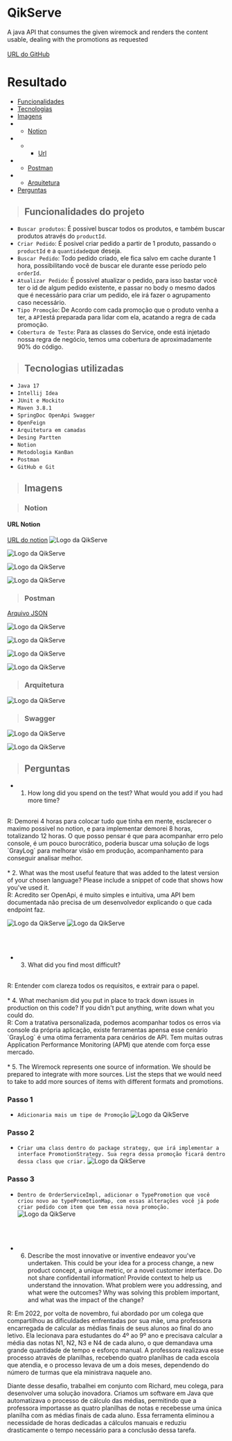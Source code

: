 # QikServe
A java API that consumes the given wiremock and renders the content usable, dealing with the promotions as requested
<br>
<br>
[URL do GitHub](https://github.com/Wallysoneves/QikServe)

# Resultado

- [Funcionalidades](#funcionalidades)
- [Tecnologias](#tecnologias)
- [Imagens](#imagens)
- - [Notion](#Notion)
- - - [Url](#url-notion)
- - [Postman](#Postman)
- - [Arquitetura](#Arquitetura)
- [Perguntas](#perguntas)

> ## Funcionalidades do projeto

- `Buscar produtos`: É possivel buscar todos os produtos, e também buscar produtos através do `productId`.
- `Criar Pedido`: É posivel criar pedido a partir de 1 produto, passando o `productId` e a `quantidade`que deseja.
- `Buscar Pedido`: Todo pedido criado, ele fica salvo em cache durante 1 hora, possibilitando você de buscar ele durante esse período pelo `orderId`.
- `Atualizar Pedido`: É possivel atualizar o pedido, para isso bastar você ter o id de algum pedido existente, e passar no body o mesmo dados que é necessário para criar um pedido, ele irá fazer o agrupamento caso necessário.
- `Tipo Promoção`: De Acordo com cada promoção que o produto venha a ter, a `API`está preparada para lidar com ela, acatando a regra de cada promoção.
- `Cobertura de Teste`: Para as classes do Service, onde está injetado nossa regra de negócio, temos uma cobertura de aproximadamente 90% do código.

> ## Tecnologias utilizadas

* `Java 17`
* `Intellij Idea`
* `JUnit e Mockito`
* `Maven 3.8.1`
* `SpringDoc OpenApi Swagger`
* `OpenFeign`
* `Arquitetura em camadas`
* `Desing Partten`
* `Notion`
* `Metodologia KanBan`
* `Postman`
* `GitHub e Git`

> ## Imagens

> ### Notion

#### URL Notion
[URL do notion](https://paint-carriage-c96.notion.site/a5317c72dd894a81a459731c74cd607a?v=49aa9c6d181f4161ab624129c4f8cea9&pvs=4)
![Logo da QikServe](./src/main/resources/img/notion/img.png)

![Logo da QikServe](./src/main/resources/img/notion/img_1.png)

![Logo da QikServe](./src/main/resources/img/notion/img_2.png)

![Logo da QikServe](./src/main/resources/img/notion/img_3.png)

> ### Postman

[Arquivo JSON](./src/main/resources/static/postman/QikServe.postman_collection.json)

![Logo da QikServe](./src/main/resources/img/postman/img.png)

![Logo da QikServe](./src/main/resources/img/postman/img_1.png)

![Logo da QikServe](./src/main/resources/img/postman/img_2.png)

![Logo da QikServe](./src/main/resources/img/postman/img_3.png)

> ### Arquitetura

![Logo da QikServe](src/main/resources/img/architecture/img.png)

> ### Swagger

![Logo da QikServe](./src/main/resources/img/swagger/img.png)

![Logo da QikServe](./src/main/resources/img/swagger/img_1.png)

> ## Perguntas

* 1. How long did you spend on the test? What would you add if you had more time?
<br>
R: Demorei 4 horas para colocar tudo que tinha em mente, esclarecer o maximo possivel no notion, e para implementar demorei 8 horas, totalizando 12 horas. O que posso pensar é que para acompanhar erro pelo console, é um pouco burocrático, poderia buscar uma solução de logs `GrayLog` para melhorar visão em produção, acompanhamento para conseguir analisar melhor.
     <br>
     <br>
* 2. What was the most useful feature that was added to the latest version of your chosen language? Please include a snippet of code that
     shows how you've used it.
<br>
R: Acredito ser OpenApi, é muito simples e intuitiva, uma API bem documentada não precisa de um desenvolvedor explicando o que cada endpoint faz.

![Logo da QikServe](./src/main/resources/img/swagger/img.png)
![Logo da QikServe](./src/main/resources/img/swagger/img_2.png)

<br>
<br>

* 3. What did you find most difficult?
<br>
R: Entender com clareza todos os requisitos, e extrair para o papel.
     <br>
     <br>
* 4. What mechanism did you put in place to track down issues in production on this code? If you didn't put anything, write down what you
   could do.
<br>
R: Com a tratativa personalizada, podemos acompanhar todos os erros via console da própria aplicação, existe ferramentas apensa esse cenário `GrayLog` é uma otima ferramenta para cenários de API. Tem muitas outras Application Performance Monitoring (APM) que atende com força esse mercado.
     <br>
     <br>
* 5. The Wiremock represents one source of information. We should be prepared to integrate with more sources. List the steps that we would
   need to take to add more sources of items with different formats and promotions.

 ### Passo 1
 - `Adicionaria mais um tipe de Promoção`
   ![Logo da QikServe](./src/main/resources/img/strategy/img.png)

 ### Passo 2
 - `Criar uma class dentro do package strategy, que irá implementar a interface PromotionStrategy. Sua regra dessa promoção ficará dentro dessa class que criar.`
    ![Logo da QikServe](./src/main/resources/img/strategy/img_1.png)

### Passo 3
- `Dentro de OrderServiceImpl, adicionar o TypePromotion que você criou novo ao typePromotionMap, com essas alterações você já pode criar pedido com item que tem essa nova promoção.`
  ![Logo da QikServe](./src/main/resources/img/strategy/img_2.png)

<br>
<br>

* 6. Describe the most innovative or inventive endeavor you've undertaken. This could be your idea for a process change, a new product
concept, a unique metric, or a novel customer interface. Do not share confidentail information! Provide context to help us understand the
innovation. What problem were you addressing, and what were the outcomes? Why was solving this problem important, and what was
the impact of the change?

R: Em 2022, por volta de novembro, fui abordado por um colega que compartilhou as dificuldades enfrentadas por sua mãe, uma professora encarregada de calcular as médias finais de seus alunos ao final do ano letivo. Ela lecionava para estudantes do 4º ao 9º ano e precisava calcular a média das notas N1, N2, N3 e N4 de cada aluno, o que demandava uma grande quantidade de tempo e esforço manual. A professora realizava esse processo através de planilhas, recebendo quatro planilhas de cada escola que atendia, e o processo levava de um a dois meses, dependendo do número de turmas que ela ministrava naquele ano.

Diante desse desafio, trabalhei em conjunto com Richard, meu colega, para desenvolver uma solução inovadora. Criamos um software em Java que automatizava o processo de cálculo das médias, permitindo que a professora importasse as quatro planilhas de notas e recebesse uma única planilha com as médias finais de cada aluno. Essa ferramenta eliminou a necessidade de horas dedicadas a cálculos manuais e reduziu drasticamente o tempo necessário para a conclusão dessa tarefa.